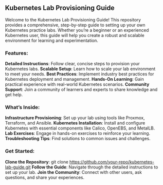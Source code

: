 ## Kubernetes Lab Provisioning Guide

Welcome to the Kubernetes Lab Provisioning Guide! This repository provides a comprehensive, step-by-step guide to setting up your own Kubernetes practice labs. Whether you’re a beginner or an experienced Kubernetes user, this guide will help you create a robust and scalable environment for learning and experimentation.

### Features:

<strong>Detailed Instructions</strong>: Follow clear, concise steps to provision your Kubernetes labs.
<strong>Scalable Setup</strong>: Learn how to scale your lab environment to meet your needs.
<strong>Best Practices</strong>: Implement industry best practices for Kubernetes deployment and management.
<strong>Hands-On Learning</strong>: Gain practical experience with real-world Kubernetes scenarios.
<strong>Community Support</strong>: Join a community of learners and experts to share knowledge and get help.


### What’s Inside:
<strong>Infrastructure Provisioning</strong>: Set up your lab using tools like Proxmox, Terraform, and Ansible.
<strong>Kubernetes Installation</strong>: Install and configure Kubernetes with essential components like Calico, OpenEBS, and MetalLB.
<strong>Lab Exercises</strong>: Engage in hands-on exercises to reinforce your learning.
<strong>Troubleshooting Tips</strong>: Find solutions to common issues and challenges.

### Get Started:
<strong>Clone the Repository</strong>: git clone https://github.com/your-repo/kubernetes-lab-guide.git
<strong>Follow the Guide</strong>: Navigate through the detailed instructions to set up your lab.
<strong>Join the Community</strong>: Connect with other users, ask questions, and share your experiences.
